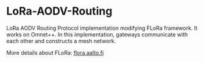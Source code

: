 # LoRa-AODV-Routing
LoRa AODV Routing Protocol implementation modifying FLoRa framework. It works on Omnet++. In this implementation, gateways communicate with each other and constructs a mesh network.

More details about FLoRa: [flora.aalto.fi](http://flora.aalto.fi/)
